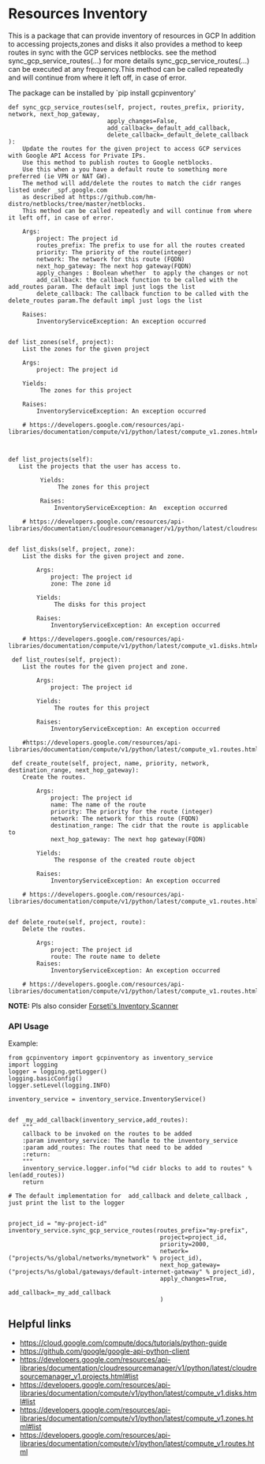 # Resources Inventory

This is a package that can provide inventory of resources in GCP
In addition to accessing projects,zones and disks it also provides a method to keep routes in sync with the GCP services netblocks.
see the method sync_gcp_service_routes(...) for more details
sync_gcp_service_routes(...) can be executed at any frequency.This method can be called repeatedly and will continue from where it left off, in case of error.



The package can be installed by `pip install gcpinventory'

    def sync_gcp_service_routes(self, project, routes_prefix, priority, network, next_hop_gateway,
                                apply_changes=False,
                                add_callback=_default_add_callback,
                                delete_callback=_default_delete_callback ):
        Update the routes for the given project to access GCP services with Google API Access for Private IPs.
        Use this method to publish routes to Google netblocks.
        Use this when a you have a default route to something more preferred (ie VPN or NAT GW).
        The method will add/delete the routes to match the cidr ranges listed under _spf.google.com
        as described at https://github.com/hm-distro/netblocks/tree/master/netblocks.
        This method can be called repeatedly and will continue from where it left off, in case of error.
        
        Args:
            project: The project id
            routes_prefix: The prefix to use for all the routes created
            priority: The priority of the route(integer)
            network: The network for this route (FQDN)
            next_hop_gateway: The next hop gateway(FQDN)
            apply_changes : Boolean whether  to apply the changes or not
            add_callback: the callback function to be called with the add_routes param. The default impl just logs the list
            delete_callback: The callback function to be called with the delete_routes param.The default impl just logs the list
            
        Raises:
            InventoryServiceException: An exception occurred
    
    
    def list_zones(self, project):
        List the zones for the given project
        
        Args:
            project: The project id
        
        Yields:
             The zones for this project
        
        Raises:
            InventoryServiceException: An exception occurred
       
        # https://developers.google.com/resources/api-libraries/documentation/compute/v1/python/latest/compute_v1.zones.html#list



    def list_projects(self):
       List the projects that the user has access to.

             Yields:
                  The zones for this project

             Raises:
                 InventoryServiceException: An  exception occurred
      
        # https://developers.google.com/resources/api-libraries/documentation/cloudresourcemanager/v1/python/latest/cloudresourcemanager_v1.projects.html#list
        
        
    def list_disks(self, project, zone):
        List the disks for the given project and zone.

            Args:
                project: The project id
                zone: The zone id

            Yields:
                 The disks for this project

            Raises:
                InventoryServiceException: An exception occurred
        
        # https://developers.google.com/resources/api-libraries/documentation/compute/v1/python/latest/compute_v1.disks.html#list
        
     def list_routes(self, project):
        List the routes for the given project and zone.

            Args:
                project: The project id

            Yields:
                 The routes for this project

            Raises:
                InventoryServiceException: An exception occurred
        
        #https://developers.google.com/resources/api-libraries/documentation/compute/v1/python/latest/compute_v1.routes.html
        
     def create_route(self, project, name, priority, network, destination_range, next_hop_gateway):
        Create the routes.

            Args:
                project: The project id
                name: The name of the route
                priority: The priority for the route (integer)
                network: The network for this route (FQDN)
                destination_range: The cidr that the route is applicable to
                next_hop_gateway: The next hop gateway(FQDN)

            Yields:
                 The response of the created route object

            Raises:
                InventoryServiceException: An exception occurred
       
        # https://developers.google.com/resources/api-libraries/documentation/compute/v1/python/latest/compute_v1.routes.html
        
        
    def delete_route(self, project, route):
        Delete the routes.

            Args:
                project: The project id
                route: The route name to delete
            Raises:
                InventoryServiceException: An exception occurred
       
        # https://developers.google.com/resources/api-libraries/documentation/compute/v1/python/latest/compute_v1.routes.html       
**NOTE:** Pls also consider [Forseti's Inventory Scanner](http://forsetisecurity.org/docs/quickstarts/inventory/index.html) 


### API Usage
Example:

    from gcpinventory import gcpinventory as inventory_service    
    import logging
    logger = logging.getLogger()
    logging.basicConfig()
    logger.setLevel(logging.INFO)
    
    inventory_service = inventory_service.InventoryService()


    def _my_add_callback(inventory_service,add_routes):
        """
        callback to be invoked on the routes to be added
        :param inventory_service: The handle to the inventory_service
        :param add_routes: The routes that need to be added
        :return:
        """
        inventory_service.logger.info("%d cidr blocks to add to routes" % len(add_routes))
        return
        
    # The default implementation for  add_callback and delete_callback , just print the list to the logger
    
    
    project_id = "my-project-id"
    inventory_service.sync_gcp_service_routes(routes_prefix="my-prefix",
                                               project=project_id,
                                               priority=2000,
                                               network=("projects/%s/global/networks/mynetwork" % project_id),
                                               next_hop_gateway=("projects/%s/global/gateways/default-internet-gateway" % project_id),
                                               apply_changes=True,
                                               add_callback=_my_add_callback
                                               )


                                             


## Helpful links

  -  https://cloud.google.com/compute/docs/tutorials/python-guide
  -  https://github.com/google/google-api-python-client
  -  https://developers.google.com/resources/api-libraries/documentation/cloudresourcemanager/v1/python/latest/cloudresourcemanager_v1.projects.html#list
  -  https://developers.google.com/resources/api-libraries/documentation/compute/v1/python/latest/compute_v1.disks.html#list
  -  https://developers.google.com/resources/api-libraries/documentation/compute/v1/python/latest/compute_v1.zones.html#list
  -  https://developers.google.com/resources/api-libraries/documentation/compute/v1/python/latest/compute_v1.routes.html

